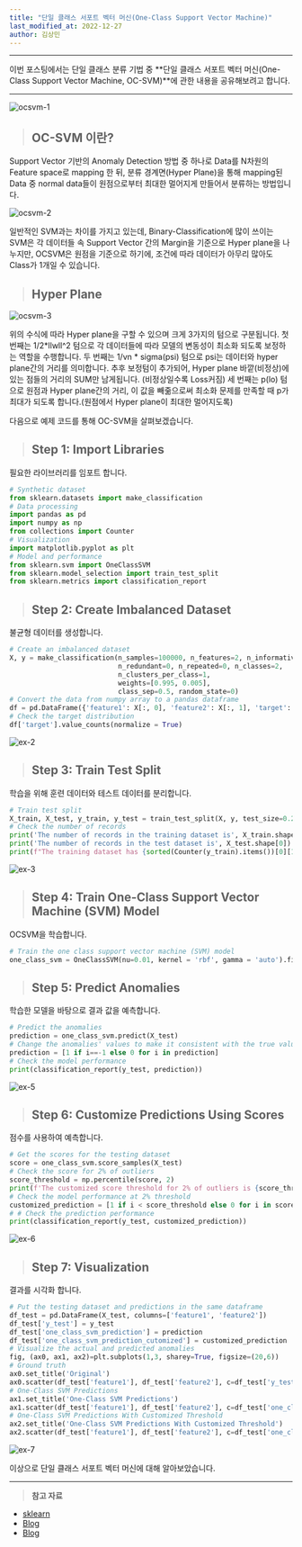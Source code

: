 ```yaml
---
title: "단일 클래스 서포트 벡터 머신(One-Class Support Vector Machine)"
last_modified_at: 2022-12-27
author: 김상민
---
```


-------------

이번 포스팅에서는 단일 클래스 분류 기법 중 **단일 클래스 서포트 벡터 머신(One-Class Support Vector Machine, OC-SVM)**에 관한 내용을 공유해보려고 합니다. 

---------------

![ocsvm-1](https://user-images.githubusercontent.com/102953592/209496898-3922e729-296e-4b84-9acf-bdfa860dc8e3.JPG)

> ## OC-SVM 이란?
Support Vector 기반의 Anomaly Detection 방법 중 하나로 Data를 N차원의 Feature space로 mapping 한 뒤, 분류 경계면(Hyper Plane)을 통해 mapping된 Data 중 normal data들이 원점으로부터 최대한 멀어지게 만들어서 분류하는 방법입니다.

![ocsvm-2](https://user-images.githubusercontent.com/102953592/209496923-bd2d4517-b808-4f8d-9ebc-beb5aa319b5c.JPG)

일반적인 SVM과는 차이를 가지고 있는데, Binary-Classification에 많이 쓰이는 SVM은 각 데이터들 속 Support Vector 간의 Margin을 기준으로 Hyper plane을 나누지만, OCSVM은 원점을 기준으로 하기에, 조건에 따라 데이터가 아무리 많아도 Class가 1개일 수 있습니다.


> ## Hyper Plane

![ocsvm-3](https://user-images.githubusercontent.com/102953592/209497733-55945637-6658-45b0-974e-8c930edd5df7.png)

위의 수식에 따라 Hyper plane을 구할 수 있으며 크게 3가지의 텀으로 구분됩니다.
첫 번째는 1/2*llwll^2 텀으로 각 데이터들에 따라 모델의 변동성이 최소화 되도록 보정하는 역할을 수행합니다. 두 번째는 1/vn * sigma(psi) 텀으로 psi는 데이터와 hyper plane간의 거리를 의미합니다. 추후 보정텀이 추가되어, Hyper plane 바깥(비정상)에 있는 점들의 거리의 SUM만 남게됩니다. (비정상일수록 Loss커짐) 세 번째는 p(lo) 텀으로 원점과 Hyper plane간의 거리, 이 값을 빼줆으로써 최소화 문제를 만족할 때 p가 최대가 되도록 합니다.(원점에서 Hyper plane이 최대한 멀어지도록)


다음으로 예제 코드를 통해 OC-SVM을 살펴보겠습니다.

> ## Step 1: Import Libraries
필요한 라이브러리를 임포트 합니다.
``` python
# Synthetic dataset
from sklearn.datasets import make_classification
# Data processing
import pandas as pd
import numpy as np
from collections import Counter
# Visualization
import matplotlib.pyplot as plt
# Model and performance
from sklearn.svm import OneClassSVM
from sklearn.model_selection import train_test_split
from sklearn.metrics import classification_report
```

> ## Step 2: Create Imbalanced Dataset
불균형 데이터를 생성합니다.
``` python
# Create an imbalanced dataset
X, y = make_classification(n_samples=100000, n_features=2, n_informative=2,
                           n_redundant=0, n_repeated=0, n_classes=2,
                           n_clusters_per_class=1,
                           weights=[0.995, 0.005],
                           class_sep=0.5, random_state=0)
# Convert the data from numpy array to a pandas dataframe
df = pd.DataFrame({'feature1': X[:, 0], 'feature2': X[:, 1], 'target': y})
# Check the target distribution
df['target'].value_counts(normalize = True)
```
![ex-2](https://user-images.githubusercontent.com/102953592/209492799-6a8d46f7-bdd2-4889-9ec7-ccc002b1de1e.JPG)

> ## Step 3: Train Test Split
학습을 위해 훈련 데이터와 테스트 데이터를 분리합니다.
``` python
# Train test split
X_train, X_test, y_train, y_test = train_test_split(X, y, test_size=0.2, random_state=42)
# Check the number of records
print('The number of records in the training dataset is', X_train.shape[0])
print('The number of records in the test dataset is', X_test.shape[0])
print(f"The training dataset has {sorted(Counter(y_train).items())[0][1]} records for the majority class and {sorted(Counter(y_train).items())[1][1]} records for the minority class.")
```
![ex-3](https://user-images.githubusercontent.com/102953592/209492810-e7d6567b-fceb-4c06-b0c2-b147f48ec406.JPG)

> ## Step 4: Train One-Class Support Vector Machine (SVM) Model
OCSVM을 학습합니다.
``` python
# Train the one class support vector machine (SVM) model
one_class_svm = OneClassSVM(nu=0.01, kernel = 'rbf', gamma = 'auto').fit(X_train)
```

> ## Step 5: Predict Anomalies
학습한 모델을 바탕으로 결과 값을 예측합니다.
``` python
# Predict the anomalies
prediction = one_class_svm.predict(X_test)
# Change the anomalies' values to make it consistent with the true values
prediction = [1 if i==-1 else 0 for i in prediction]
# Check the model performance
print(classification_report(y_test, prediction))
```
![ex-5](https://user-images.githubusercontent.com/102953592/209492827-efbb8ca0-00ea-4ce0-8c43-228f7543d206.JPG)

> ## Step 6: Customize Predictions Using Scores
점수를 사용하여 예측합니다.
``` python
# Get the scores for the testing dataset
score = one_class_svm.score_samples(X_test)
# Check the score for 2% of outliers
score_threshold = np.percentile(score, 2)
print(f'The customized score threshold for 2% of outliers is {score_threshold:.2f}')
# Check the model performance at 2% threshold
customized_prediction = [1 if i < score_threshold else 0 for i in score]
# # Check the prediction performance
print(classification_report(y_test, customized_prediction))
```
![ex-6](https://user-images.githubusercontent.com/102953592/209492840-65268415-7450-4a96-bece-aeae59bd4b42.JPG)

> ## Step 7: Visualization
결과를 시각화 합니다.
``` python
# Put the testing dataset and predictions in the same dataframe
df_test = pd.DataFrame(X_test, columns=['feature1', 'feature2'])
df_test['y_test'] = y_test
df_test['one_class_svm_prediction'] = prediction
df_test['one_class_svm_prediction_cutomized'] = customized_prediction
# Visualize the actual and predicted anomalies
fig, (ax0, ax1, ax2)=plt.subplots(1,3, sharey=True, figsize=(20,6))
# Ground truth
ax0.set_title('Original')
ax0.scatter(df_test['feature1'], df_test['feature2'], c=df_test['y_test'], cmap='rainbow')
# One-Class SVM Predictions
ax1.set_title('One-Class SVM Predictions')
ax1.scatter(df_test['feature1'], df_test['feature2'], c=df_test['one_class_svm_prediction'], cmap='rainbow')
# One-Class SVM Predictions With Customized Threshold
ax2.set_title('One-Class SVM Predictions With Customized Threshold')
ax2.scatter(df_test['feature1'], df_test['feature2'], c=df_test['one_class_svm_prediction_cutomized'], cmap='rainbow')
```
![ex-7](https://user-images.githubusercontent.com/102953592/209492861-8a7722ad-668e-4593-9e60-85ef9ab91e03.JPG)


이상으로 단일 클래스 서포트 벡터 머신에 대해 알아보았습니다.

------------------------

> **참고 자료**  
* [sklearn](https://scikit-learn.org/stable/modules/generated/sklearn.svm.OneClassSVM.html)
* [Blog](https://limitsinx.tistory.com/147)
* [Blog](https://medium.com/grabngoinfo/one-class-svm-for-anomaly-detection-6c97fdd6d8af)
